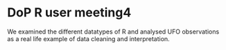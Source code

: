 # DoP R user meeting4

We examined the different datatypes of R and analysed UFO observations as a real life example of data cleaning and interpretation.
